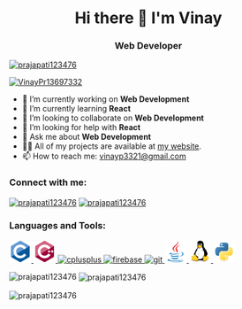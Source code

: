  
<h1 align="center">Hi there 👋 I'm Vinay</h1>
<h3 align="center">Web Developer</h3>

<p align="left"> <a href="https://github.com/ryo-ma/github-profile-trophy"><img
            src="https://github-profile-trophy.vercel.app/?username=prajapati123476&theme=dracula"
            alt="prajapati123476" /></a> </p>

<p align="left"> <a href="https://twitter.com/VinayPr13697332" target="blank"><img
            src="https://img.shields.io/twitter/follow/VinayPr13697332?logo=twitter&style=for-the-badge"
            alt="VinayPr13697332" /></a> </p>

- 🔭 I’m currently working on **Web Development**
- 🌱 I’m currently learning **React**
- 👯 I’m looking to collaborate on **Web Development**
- 🤔 I’m looking for help with **React**
- 💬 Ask me about **Web Development**
- :man_technologist: All of my projects are available at [my website](https://vinayprajapati.me/).
- 📫 How to reach me: vinayp3321@gmail.com


<h3 align="left">Connect with me:</h3>
<p align="left">
    <a href="https://twitter.com/VinayPr13697332" target="blank"><img align="center"
            src="https://raw.githubusercontent.com/rahuldkjain/github-profile-readme-generator/master/src/images/icons/Social/twitter.svg"
            alt="prajapati123476" height="30" width="40" /></a>
    <a href="https://www.linkedin.com/in/prajapati123476" target="blank"><img align="center"
            src="https://raw.githubusercontent.com/rahuldkjain/github-profile-readme-generator/master/src/images/icons/Social/linked-in-alt.svg"
            alt="prajapati123476" height="30" width="40" /></a>
</p>

<h3 align="left">Languages and Tools:</h3>
<p align="left"> <a href="https://www.cprogramming.com/" target="_blank"> <img
            src="https://raw.githubusercontent.com/devicons/devicon/master/icons/c/c-original.svg" alt="c" width="40"
            height="40" /> </a><a href="https://www.w3schools.com/cpp/" target="_blank"> <img
                src="https://raw.githubusercontent.com/devicons/devicon/master/icons/cplusplus/cplusplus-original.svg"
                alt="cplusplus" width="40" height="40" /> </a>
            <a href="https://www.javascript.com/" target="_blank"> <img
            src="https://upload.wikimedia.org/wikipedia/commons/thumb/9/99/Unofficial_JavaScript_logo_2.svg/131px-Unofficial_JavaScript_logo_2.svg.png"
            alt="cplusplus" width="40" height="40" /> </a>
            <a href="https://firebase.google.com/" target="_blank"> <img
            src="https://www.vectorlogo.zone/logos/firebase/firebase-icon.svg" alt="firebase" width="40" height="40" />
        </a> 
        <a href="https://git-scm.com/" target="_blank"> <img
            src="https://www.vectorlogo.zone/logos/git-scm/git-scm-icon.svg" alt="git" width="40" height="40" /> </a>
            <a
            href="https://www.java.com" target="_blank"> <img
            src="https://raw.githubusercontent.com/devicons/devicon/master/icons/java/java-original.svg" alt="java"
            width="40" height="40" /> </a> 
            <a href="https://www.linux.org/" target="_blank"> <img
            src="https://raw.githubusercontent.com/devicons/devicon/master/icons/linux/linux-original.svg" alt="linux"
            width="40" height="40" /> </a> 
            <a href="https://www.python.org" target="_blank"> <img
            src="https://raw.githubusercontent.com/devicons/devicon/master/icons/python/python-original.svg"
            alt="python" width="40" height="40" /> </a>
</p>

<p><img align="left"
        src="https://github-readme-stats.vercel.app/api/top-langs?username=prajapati123476&show_icons=true&theme=radical&locale=en&layout=compact"
        alt="prajapati123476" /></p>

<p>&nbsp;<img align="center"
        src="https://github-readme-stats.vercel.app/api?username=prajapati123476&show_icons=true&theme=dark&locale=en"
        alt="prajapati123476" /></p>

<p><img align="center" src="https://github-readme-streak-stats.herokuapp.com/?user=prajapati123476&" alt="prajapati123476" />
</p>
